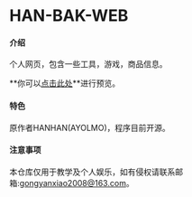 # HAN-BAK-WEB

#### 介绍
个人网页，包含一些工具，游戏，商品信息。

**你可以[点击此处](http://han-bak.link)**进行预览。

#### 特色
原作者HANHAN(AYOLMO)，程序目前开源。

#### 注意事项
本仓库仅用于教学及个人娱乐，如有侵权请联系邮箱:gongyanxiao2008@163.com。
